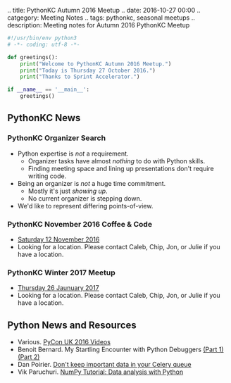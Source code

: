 .. title: PythonKC Autumn 2016 Meetup
.. date: 2016-10-27 00:00
.. catgegory: Meeting Notes
.. tags: pythonkc, seasonal meetups
.. description: Meeting notes for Autumn 2016 PythonKC Meetup

```python
#!/usr/bin/env python3
# -*- coding: utf-8 -*-

def greetings():
    print("Welcome to PythonKC Autumn 2016 Meetup.")
    print("Today is Thursday 27 October 2016.")
    print("Thanks to Sprint Accelerator.")

if __name__ == '__main__':
    greetings()
```

## PythonKC News

### PythonKC Organizer Search
* Python expertise is _not_ a requirement.
    * Organizer tasks have almost _nothing_ to do with Python skills.
    * Finding meeting space and lining up presentations don't require writing code.
* Being an organizer is _not_ a huge time commitment.
    * Mostly it's just _showing up_.
    * No current organizer is stepping down.
* We'd like to represent differing points-of-view.

### PythonKC November 2016 Coffee & Code
* [Saturday 12 November 2016](http://www.meetup.com/pythonkc/events/234261269/)
* Looking for a location. Please contact Caleb, Chip, Jon, or Julie if you have a location.

### PythonKC Winter 2017 Meetup
* [Thursday 26 Jaunuary 2017](http://www.meetup.com/pythonkc/events/232904085/)
* Looking for a location. Please contact Caleb, Chip, Jon, or Julie if you have a location.

## Python News and Resources
* Various. [PyCon UK 2016 Videos](https://www.youtube.com/channel/UChA9XP_feY1-1oSy2L7acog/videos)
* Benoit Bernard. My Startling Encounter with Python Debuggers [(Part 1)](https://benbernardblog.com/my-startling-encounter-with-python-debuggers/) [(Part 2)](https://benbernardblog.com/my-startling-encounter-with-python-debuggers-part-2/)
* Dan Poirier. [Don't keep important data in your Celery queue](https://www.caktusgroup.com/blog/2016/10/18/dont-keep-important-data-your-celery-queue/)
* Vik Paruchuri. [NumPy Tutorial: Data analysis with Python](https://www.dataquest.io/blog/numpy-tutorial-python/)
